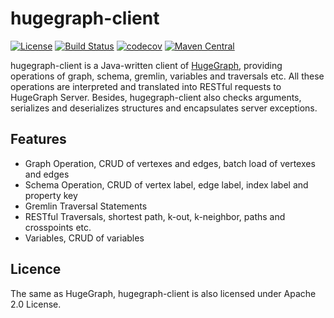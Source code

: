 # hugegraph-client

[![License](https://img.shields.io/badge/license-Apache%202-0E78BA.svg)](https://www.apache.org/licenses/LICENSE-2.0.html)
[![Build Status](https://travis-ci.org/hugegraph/hugegraph-client.svg?branch=release-1.7.0)](https://travis-ci.org/hugegraph/hugegraph-client)
[![codecov](https://codecov.io/gh/hugegraph/hugegraph-client/branch/release-1.7.0/graph/badge.svg)](https://codecov.io/gh/hugegraph/hugegraph-client)
[![Maven Central](https://maven-badges.herokuapp.com/maven-central/com.baidu.hugegraph/hugegraph-client/badge.svg?version=1.7.0)](https://mvnrepository.com/artifact/com.baidu.hugegraph/hugegraph-client/1.7.0)

hugegraph-client is a Java-written client of [HugeGraph](https://github.com/hugegraph/hugegraph), providing operations of graph, schema, gremlin, variables and traversals etc. All these operations are interpreted and translated into RESTful requests to HugeGraph Server. Besides, hugegraph-client also checks arguments, serializes and deserializes structures and encapsulates server exceptions.

## Features

- Graph Operation, CRUD of vertexes and edges, batch load of vertexes and edges
- Schema Operation, CRUD of vertex label, edge label, index label and property key
- Gremlin Traversal Statements
- RESTful Traversals, shortest path, k-out, k-neighbor, paths and crosspoints etc.
- Variables, CRUD of variables

## Licence
The same as HugeGraph, hugegraph-client is also licensed under Apache 2.0 License.
